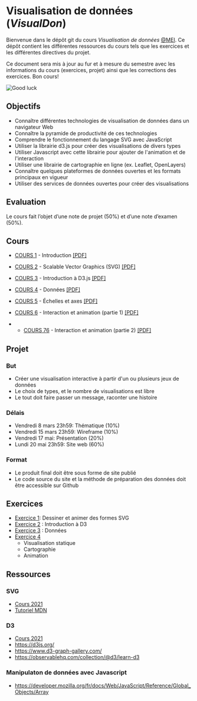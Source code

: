 # Visualisation de données (_VisualDon_)

Bienvenue dans le dépôt git du cours _Visualisation de données_ [@MEI](https://heig-vd.ch/formation/bachelor/filieres/ingenierie-des-medias). Ce dépôt contient les différentes ressources du cours tels que les exercices et les différentes directives du projet.

Ce document sera mis à jour au fur et à mesure du semestre avec les informations du cours (exercices, projet) ainsi que les corrections des exercices. Bon cours!

![Good luck](https://media.giphy.com/media/j1Xyt3DHfJcmk/giphy.gif)

## Objectifs

- Connaître différentes technologies de visualisation de données dans un navigateur Web
- Connaître la pyramide de productivité de ces technologies
- Comprendre le fonctionnement du langage SVG avec JavaScript
- Utiliser la librairie d3.js pour créer des visualisations de divers types
- Utiliser Javascript avec cette librairie pour ajouter de l'animation et de l'interaction
- Utiliser une librairie de cartographie en ligne (ex. Leaflet, OpenLayers)
- Connaître quelques plateformes de données ouvertes et les formats principaux en vigueur
- Utiliser des services de données ouvertes pour créer des visualisations

## Evaluation

Le cours fait l’objet d’une note de projet (50%) et d’une note d’examen (50%).

## Cours

- [COURS 1](https://comem-visualdon.onrender.com/01-intro) - Introduction [[PDF]](https://raw.githubusercontent.com/MediaComem/comem-visualdon/main/cours/pdf/01-intro.pdf)
- [COURS 2](https://comem-visualdon.onrender.com/02-svg) - Scalable Vector Graphics (SVG) [[PDF]](https://raw.githubusercontent.com/MediaComem/comem-visualdon/main/cours/pdf/02-svg.pdf)
- [COURS 3](https://comem-visualdon.onrender.com/03-intro-d3) - Introduction à D3.js [[PDF]](https://raw.githubusercontent.com/MediaComem/comem-visualdon/main/cours/pdf/03-intro-d3.pdf)

- [COURS 4](https://comem-visualdon.onrender.com/04-data) - Données [[PDF]](https://raw.githubusercontent.com/MediaComem/comem-visualdon/main/cours/pdf/04-data.pdf)

- [COURS 5](https://comem-visualdon.onrender.com/05-axis-scales) - Échelles et axes [[PDF]](https://raw.githubusercontent.com/MediaComem/comem-visualdon/main/cours/pdf/05-axis-scales.pdf)

- [COURS 6](https://comem-visualdon.onrender.com/06-interaction-animation-1) - Interaction et animation (partie 1) [[PDF]](https://raw.githubusercontent.com/MediaComem/comem-visualdon/main/cours/pdf/06-interaction-animation-1.pdf)

- - [COURS 76](https://comem-visualdon.onrender.com/07-interaction-animation-2) - Interaction et animation (partie 2) [[PDF]](https://raw.githubusercontent.com/MediaComem/comem-visualdon/main/cours/pdf/07-interaction-animation-2.pdf)

## Projet

### But

- Créer une visualisation interactive à partir d'un ou plusieurs jeux de données
- Le choix de types, et le nombre de visualisations est libre
- Le tout doit faire passer un message, raconter une histoire

### Délais

- Vendredi 8 mars 23h59: Thématique (10%)
- Vendredi 15 mars 23h59: Wireframe (10%)
- Vendredi 17 mai: Présentation (20%)
- Lundi 20 mai 23h59: Site web (60%)

### Format

- Le produit final doit être sous forme de site publié
- Le code source du site et la méthode de préparation des données doit être accessible sur Github

## Exercices

- [Exercice 1](https://github.com/MediaComem/comem-visualdon/tree/main/exercices/01-SVG): Dessiner et animer des formes SVG
- [Exercice 2](https://github.com/MediaComem/comem-visualdon/tree/main/exercices/02-intro-d3) : Introduction à D3
- [Exercice 3](https://github.com/MediaComem/comem-visualdon/tree/main/exercices/03-d3-data) : Données
- [Exercice 4](https://github.com/MediaComem/comem-visualdon/tree/main/exercices/04-gapminder)
  - Visualisation statique
  - Cartographie
  - Animation

## Ressources

### SVG

- [Cours 2021](https://observablehq.com/@idris-maps/svg)
- [Tutoriel MDN](https://developer.mozilla.org/en-US/docs/Web/SVG/Tutorial)

### D3

- [Cours 2021](https://observablehq.com/@idris-maps/introduction-a-d3)
- https://d3js.org/
- https://www.d3-graph-gallery.com/
- https://observablehq.com/collection/@d3/learn-d3

### Manipulaton de données avec Javascript

- https://developer.mozilla.org/fr/docs/Web/JavaScript/Reference/Global_Objects/Array
